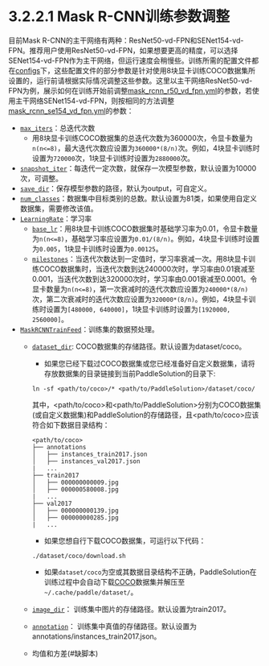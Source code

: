 # 3.2.2.1 Mask R-CNN训练参数调整

目前Mask R-CNN的主干网络有两种：ResNet50-vd-FPN和SENet154-vd-FPN。推荐用户使用ResNet50-vd-FPN，如果想要更高的精度，可以选择SENet154-vd-FPN作为主干网络，但运行速度会稍慢些。训练所需的配置文件都在[configs](../../configs)下，这些配置文件的部分参数是针对使用8块显卡训练COCO数据集所设置的，运行前请根据实际情况调整这些参数。这里以主干网络ResNet50-vd-FPN为例，展示如何在训练开始前调整[mask_rcnn_r50_vd_fpn.yml](../../configs/mask_rcnn_r50_vd_fpn.yml)的参数，若使用主干网络SENet154-vd-FPN，则按相同的方法调整[mask_rcnn_se154_vd_fpn.yml](../../configs/mask_rcnn_se154_vd_fpn.yml)的参数：

* [`max_iters`](https://github.com/FlyingQianMM/PaddleSolution/blob/3db658f8bb522e936663fea89970742d1f893dac/configs/mask_rcnn_r50_vd_fpn.yml#L6)：总迭代次数
  * 用8块显卡训练COCO数据集的总迭代次数为360000次，令显卡数量为`n(n<=8)`，最大迭代次数应设置为`360000*(8/n)`次。例如，4块显卡训练时设置为`720000`次，1块显卡训练时设置为`2880000`次。
* [`snapshot_iter`](https://github.com/FlyingQianMM/PaddleSolution/blob/3db658f8bb522e936663fea89970742d1f893dac/configs/mask_rcnn_r50_vd_fpn.yml#L7)：每迭代一定次数，就保存一次模型参数，默认设置为10000次，可调整。
* [`save_dir`](https://github.com/FlyingQianMM/PaddleSolution/blob/3db658f8bb522e936663fea89970742d1f893dac/configs/mask_rcnn_r50_vd_fpn.yml#L9)：保存模型参数的路径，默认为output，可自定义。
* [`num_classes`](https://github.com/FlyingQianMM/PaddleSolution/blob/3db658f8bb522e936663fea89970742d1f893dac/configs/mask_rcnn_r50_vd_fpn.yml#L13)：数据集中目标类别的总数。默认设置为81类，如果使用自定义数据集，需要修改该值。
* [`LearningRate`](https://github.com/FlyingQianMM/PaddleSolution/blob/3db658f8bb522e936663fea89970742d1f893dac/configs/mask_rcnn_r50_vd_fpn.yml#L97)：学习率
  * [`base_lr`](https://github.com/FlyingQianMM/PaddleSolution/blob/3db658f8bb522e936663fea89970742d1f893dac/configs/mask_rcnn_r50_vd_fpn.yml#L98)：用8块显卡训练COCO数据集时基础学习率为0.01，令显卡数量为`n(n<=8)`，基础学习率应设置为`0.01/(8/n)`。例如，4块显卡训练时设置为`0.005`，1块显卡训练时设置为`0.00125`。
  * [`milestones`](https://github.com/FlyingQianMM/PaddleSolution/blob/3db658f8bb522e936663fea89970742d1f893dac/configs/mask_rcnn_r50_vd_fpn.yml#L102)：当迭代次数达到一定值时，学习率衰减一次。用8块显卡训练COCO数据集时，当迭代次数到达240000次时，学习率由0.01衰减至0.001，当迭代次数到达320000次时，学习率由0.001衰减至0.0001。令显卡数量为`n(n<=8)`，第一次衰减时的迭代次数应设置为`240000*(8/n)`次，第二次衰减时的迭代次数应设置为`320000*(8/n)`。例如，4块显卡训练时设置为`[480000, 640000]`，1块显卡训练时设置为`[1920000, 2560000]`。
* [`MaskRCNNTrainFeed`](https://github.com/FlyingQianMM/PaddleSolution/blob/3db658f8bb522e936663fea89970742d1f893dac/configs/mask_rcnn_r50_vd_fpn.yml#L115)：训练集的数据预处理。
  * [`dataset_dir`](https://github.com/FlyingQianMM/PaddleSolution/blob/3db658f8bb522e936663fea89970742d1f893dac/configs/mask_rcnn_r50_vd_fpn.yml#L120): COCO数据集的存储路径。默认设置为dataset/coco。
    * 如果您已经下载过COCO数据集或您已经准备好自定义数据集，请将存放数据集的目录链接到当前PaddleSolution的目录下:
    ```
    ln -sf <path/to/coco>/* <path/to/PaddleSolution>/dataset/coco/
    ```
    其中，<path/to/coco>和<path/to/PaddleSolution>分别为COCO数据集(或自定义数据集)和PaddleSolution的存储路径，且<path/to/coco>应该符合如下数据目录结构：

    ```
    <path/to/coco>
    ├── annotations
    │   ├── instances_train2017.json
    │   ├── instances_val2017.json
    |   ...
    ├── train2017
    │   ├── 000000000009.jpg
    │   ├── 000000580008.jpg
    |   ...
    ├── val2017
    │   ├── 000000000139.jpg
    │   ├── 000000000285.jpg
    |   ...

    ```
    * 如果您想自行下载COCO数据集，可运行以下代码：

    ```
    ./dataset/coco/download.sh
    ```
    * 如果`dataset/coco`为空或其数据目录结构不正确，PaddleSolution在训练过程中会自动下载[COCO](http://images.cocodataset.org)数据集并解压至`~/.cache/paddle/dataset/`。
  * [`image_dir`](https://github.com/FlyingQianMM/PaddleSolution/blob/3db658f8bb522e936663fea89970742d1f893dac/configs/mask_rcnn_r50_vd_fpn.yml#L121)： 训练集中图片的存储路径。默认设置为train2017。
  * [`annotation`](https://github.com/FlyingQianMM/PaddleSolution/blob/3db658f8bb522e936663fea89970742d1f893dac/configs/mask_rcnn_r50_vd_fpn.yml#L122)： 训练集中真值的存储路径。默认设置为annotations/instances_train2017.json。
  * 均值和方差(#缺脚本)
